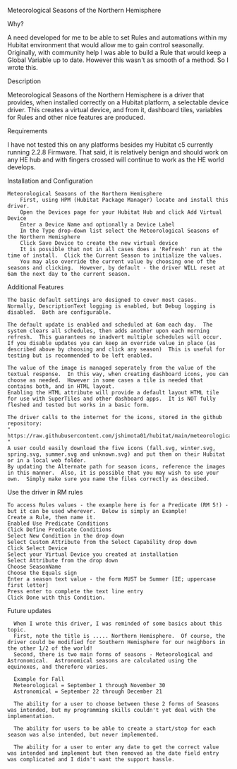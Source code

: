 Meteorological Seasons of the Northern Hemisphere

Why?

A need developed for me to be able to set Rules and automations within my Hubitat environment that would allow me to gain control seasonally.  Originally, with community help I was able to build a Rule that would keep a Global Variable up to date.  However this wasn't as smooth of a method.  So I wrote this.

Description

Meteorological Seasons of the Northern Hemisphere is a driver that provides, when installed correctly on a Hubitat platform, a selectable device driver.
This creates a virtual device, and from it, dashboard tiles, variables for Rules and other nice features are produced.

Requirements

I have not tested this on any platforms besides my Hubitat c5 currently running 2.2.8 Firmware.  That said, it is relatively benign and should work on any HE hub and with fingers crossed will continue to work as the HE world develops.

Installation and Configuration

    Meteorological Seasons of the Northern Hemisphere
        First, using HPM (Hubitat Package Manager) locate and install this driver.
        Open the Devices page for your Hubitat Hub and click Add Virtual Device
        Enter a Device Name and optionally a Device Label
        In the Type drop-down list select the Meteorological Seasons of the Northern Hemisphere
        Click Save Device to create the new virtual device
        It is possible that not in all cases does a 'Refresh' run at the time of install.  Click the Current Season to initialize the values.
        You may also override the current value by choosing one of the seasons and clicking.  However, by default - the driver WILL reset at 6am the next day to the current season.

Additional Features

    The basic default settings are designed to cover most cases.  Normally, DescriptionText logging is enabled, but Debug logging is disabled.  Both are configurable.
    
    The default update is enabled and scheduled at 6am each day.  The system clears all schedules, then adds another upon each morning refresh.  This guarantees no inadvert multiple schedules will occur.
    If you disable updates you can keep an override value in place (as described above by choosing and click any season)  This is useful for testing but is recommended to be left enabled.
    
    The value of the image is managed seperately from the value of the textual response.  In this way, when creating dashboard icons, you can choose as needed.  However in some cases a tile is needed that contains both, and in HTML layout.
    Enabling the HTML attribute will provide a default layout HTML tile for use with SuperTiles and other dashboard apps.  It is NOT fully fleshed and tested but works in a basic form.
    
    The driver calls to the internet for the icons, stored in the github repository:
    " https://raw.githubusercontent.com/jshimota01/hubitat/main/meteorological_seasons/season_icons/ "
    A user could easily download the five icons (fall.svg, winter.svg, spring.svg, summer.svg and unknown.svg) and put them on their Hubitat or in a local web folder.
    By updating the Alternate path for season icons, reference the images in this manner.  Also, it is possible that you may wish to use your own.  Simply make sure you name the files correctly as descibed.
    
 Use the driver in RM rules
  
    To access Rules values - the example here is for a Predicate (RM 5!) - but it can be used wherever.  Below is simply an Example!
    Create a Rule, then name it.
    Enabled Use Predicate Conditions
    Click Define Predicate Conditions
    Select New Condition in the drop down
    Select Custom Attribute from the Select Capability drop down
    Click Select Device
    Select your Virtual Device you created at installation
    Select Attribute from the drop down
    Choose SeasonName
    Choose the Equals sign
    Enter a season text value - the form MUST be Summer [IE; uppercase first letter]
    Press enter to complete the text line entry
    Click Done with this Condition.
    
 Future updates

      When I wrote this driver, I was reminded of some basics about this topic.  
      First, note the title is ..... Northern Hemisphere.  Of course, the driver could be modified for Southern Hemisphere for our neighbors in the other 1/2 of the world!
      Second, there is two main forms of seasons - Meteorological and Astronomical.  Astronomical seasons are calculated using the equinoxes, and therefore varies.
      
      Example for Fall
      Meteorological = September 1 through November 30
      Astronomical = September 22 through December 21
      
      The ability for a user to choose between these 2 forms of Seasons was intended, but my programming skills couldn't yet deal with the implementation.
      
      The ability for users to be able to create a start/stop for each season was also intended, but never implemented.
      
      The ability for a user to enter any date to get the correct value was intended and implement but then removed as the date field entry was complicated and I didn't want the support hassle.
      
      
      
